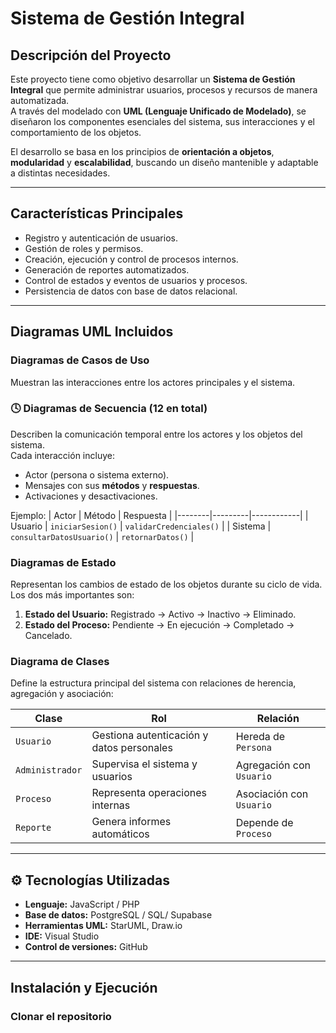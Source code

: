 #  Sistema de Gestión Integral

## Descripción del Proyecto
Este proyecto tiene como objetivo desarrollar un **Sistema de Gestión Integral** que permite administrar usuarios, procesos y recursos de manera automatizada.  
A través del modelado con **UML (Lenguaje Unificado de Modelado)**, se diseñaron los componentes esenciales del sistema, sus interacciones y el comportamiento de los objetos.

El desarrollo se basa en los principios de **orientación a objetos**, **modularidad** y **escalabilidad**, buscando un diseño mantenible y adaptable a distintas necesidades.

---

##  Características Principales
- Registro y autenticación de usuarios.  
- Gestión de roles y permisos.  
- Creación, ejecución y control de procesos internos.  
- Generación de reportes automatizados.  
- Control de estados y eventos de usuarios y procesos.  
- Persistencia de datos con base de datos relacional.  

---

##  Diagramas UML Incluidos

###  Diagramas de Casos de Uso
Muestran las interacciones entre los actores principales y el sistema.

### 🕓 Diagramas de Secuencia (12 en total)
Describen la comunicación temporal entre los actores y los objetos del sistema.  
Cada interacción incluye:
- Actor (persona o sistema externo).  
- Mensajes con sus **métodos** y **respuestas**.  
- Activaciones y desactivaciones.  

Ejemplo:
| Actor | Método | Respuesta |
|--------|---------|------------|
| Usuario | `iniciarSesion()` | `validarCredenciales()` |
| Sistema | `consultarDatosUsuario()` | `retornarDatos()` |

###  Diagramas de Estado
Representan los cambios de estado de los objetos durante su ciclo de vida.  
Los dos más importantes son:
1. **Estado del Usuario:** Registrado → Activo → Inactivo → Eliminado.  
2. **Estado del Proceso:** Pendiente → En ejecución → Completado → Cancelado.  

###  Diagrama de Clases
Define la estructura principal del sistema con relaciones de herencia, agregación y asociación:

| Clase | Rol | Relación |
|--------|------|-----------|
| `Usuario` | Gestiona autenticación y datos personales | Hereda de `Persona` |
| `Administrador` | Supervisa el sistema y usuarios | Agregación con `Usuario` |
| `Proceso` | Representa operaciones internas | Asociación con `Usuario` |
| `Reporte` | Genera informes automáticos | Depende de `Proceso` |

---

## ⚙️ Tecnologías Utilizadas
- **Lenguaje:** JavaScript / PHP 
- **Base de datos:** PostgreSQL / SQL/ Supabase  
- **Herramientas UML:** StarUML, Draw.io  
- **IDE:** Visual Studio   
- **Control de versiones:** GitHub  

---

## Instalación y Ejecución

###  Clonar el repositorio
```bash

